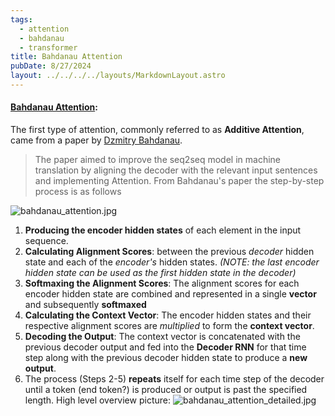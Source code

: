 ```yaml
---
tags:
  - attention
  - bahdanau
  - transformer
title: Bahdanau Attention
pubDate: 8/27/2024
layout: ../../../../layouts/MarkdownLayout.astro
---
```


#### [Bahdanau Attention](https://blog.floydhub.com/attention-mechanism/#bahdanau-att):
The first type of attention, commonly referred to as **Additive Attention**, came from a paper by [Dzmitry Bahdanau](https://arxiv.org/pdf/1409.0473.pdf?ref=blog.floydhub.com). 

> The paper aimed to improve the seq2seq model in machine translation by aligning the decoder with the relevant input sentences and implementing Attention.
> From Bahdanau's paper the step-by-step process is as follows

![bahdanau_attention.jpg](https://miro.medium.com/v2/resize:fit:1400/1*4-2Lg8RuKBGo8aK_zrJk7g.png)

1. **Producing the encoder hidden states** of each element in the input sequence.
2. **Calculating Alignment Scores**: between the previous *decoder* hidden state and each of the *encoder's* hidden states. *(NOTE: the last encoder hidden state can be used as the first hidden state in the decoder)*
3. **Softmaxing the Alignment Scores**: The alignment scores for each encoder hidden state are combined and represented in a single **vector** and subsequently **softmaxed**
4. **Calculating the Context Vector**: The encoder hidden states and their respective alignment scores are *multiplied* to form the **context vector**.
5. **Decoding the Output**: The context vector is concatenated with the previous decoder output and fed into the **Decoder RNN** for that time step along with the previous decoder hidden state to produce a **new output**.
6. The process (Steps 2-5) **repeats** itself for each time step of the decoder until a token (end token?) is produced or output is past the specified length.
High level overview picture:
![bahdanau_attention_detailed.jpg](https://encrypted-tbn0.gstatic.com/images?q=tbn:ANd9GcSgZvghWIUDYkVYKnJhIv0bERsiA39Jy8UAYw&s)
